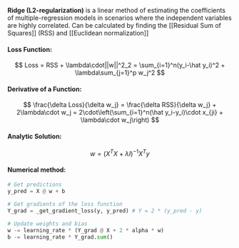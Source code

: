 **Ridge (L2-regularization)** is a linear method of estimating the coefficients of multiple-regression models in scenarios where the independent variables are highly correlated. Can be calculated by finding the [[Residual Sum of Squares]] (RSS) and [[Euclidean normalization]]

#### Loss Function:
$$
Loss = RSS + \lambda\cdot||w||^2_2 = \sum_{i=1}^n(y_i-\hat y_i)^2 + \lambda\sum_{j=1}^p w_j^2
$$

#### Derivative of a Function:
$$
\frac{\delta Loss}{\delta w_j} = \frac{\delta RSS}{\delta w_j} + 2\lambda\cdot w_j = 2\cdot\left(\sum_{i=1}^n(\hat y_i-y_i)\cdot x_{ji} + \lambda\cdot w_j\right)
$$

#### Analytic Solution:
$$
w = (X^TX+\lambda I)^{-1}X^Ty
$$

#### Numerical method:

```python
# Get predictions
y_pred = X @ w + b

# Get gradients of the loss function
Y_grad = _get_gradient_loss(y, y_pred) # Y = 2 * (y_pred - y)

# Update weights and bias
w -= learning_rate * (Y_grad @ X + 2 * alpha * w)
b -= learning_rate * Y_grad.sum()
```

